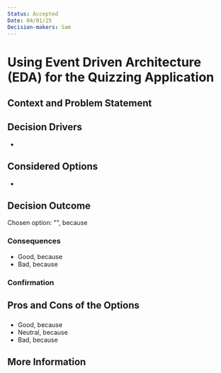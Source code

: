 ```yaml
---
Status: Accepted
Date: 04/01/25
Decision-makers: Sam
---
```


# Using Event Driven Architecture (EDA) for the Quizzing Application
## Context and Problem Statement



## Decision Drivers

* <!-- decision driver -->

## Considered Options

* <!-- option -->

## Decision Outcome

Chosen option: "", because

### Consequences

* Good, because
* Bad, because

### Confirmation



## Pros and Cons of the Options

### <!-- title of option -->

* Good, because
* Neutral, because
* Bad, because

## More Information
